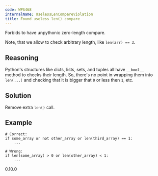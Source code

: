 ```yaml
---
code: WPS468
internalName: UselessLenCompareViolation
title: Found useless len() compare
---
```


Forbids to have unpythonic zero-length compare.

Note, that we allow to check arbitrary length, like `len(arr) == 3`.

## Reasoning
Python's structures like dicts, lists, sets, and tuples all have
`__bool__` method to checks their length. So, there's no point in
wrapping them into `len(...)` and checking that it is bigger that
`0` or less then `1`, etc.

## Solution
Remove extra `len()` call.

## Example

    # Correct:
    if some_array or not other_array or len(third_array) == 1:
        ...
    
    # Wrong:
    if len(some_array) > 0 or len(other_array) < 1:
        ...

<div class="versionadded">

0.10.0

</div>